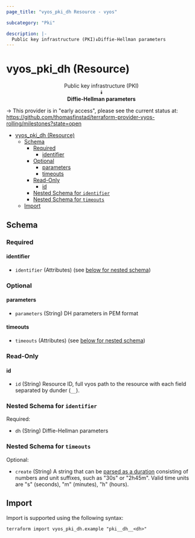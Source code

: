 ```yaml
---
page_title: "vyos_pki_dh Resource - vyos"

subcategory: "Pki"

description: |-
  Public key infrastructure (PKI)⯯Diffie-Hellman parameters
---
```


# vyos_pki_dh (Resource)
<center>


Public key infrastructure (PKI)  
⯯  
**Diffie-Hellman parameters**


</center>

-> This provider is in "early access", please see the current status at: https://github.com/thomasfinstad/terraform-provider-vyos-rolling/milestones?state=open

<!--TOC-->

- [vyos_pki_dh (Resource)](#vyos_pki_dh-resource)
  - [Schema](#schema)
    - [Required](#required)
      - [identifier](#identifier)
    - [Optional](#optional)
      - [parameters](#parameters)
      - [timeouts](#timeouts)
    - [Read-Only](#read-only)
      - [id](#id)
    - [Nested Schema for `identifier`](#nested-schema-for-identifier)
    - [Nested Schema for `timeouts`](#nested-schema-for-timeouts)
  - [Import](#import)

<!--TOC-->

<!-- schema generated by tfplugindocs -->
## Schema

### Required

#### identifier
- `identifier` (Attributes) (see [below for nested schema](#nestedatt--identifier))

### Optional

#### parameters
- `parameters` (String) DH parameters in PEM format
#### timeouts
- `timeouts` (Attributes) (see [below for nested schema](#nestedatt--timeouts))

### Read-Only

#### id
- `id` (String) Resource ID, full vyos path to the resource with each field separated by dunder (`__`).

<a id="nestedatt--identifier"></a>
### Nested Schema for `identifier`

Required:

- `dh` (String) Diffie-Hellman parameters


<a id="nestedatt--timeouts"></a>
### Nested Schema for `timeouts`

Optional:

- `create` (String) A string that can be [parsed as a duration](https://pkg.go.dev/time#ParseDuration) consisting of numbers and unit suffixes, such as &#34;30s&#34; or &#34;2h45m&#34;. Valid time units are &#34;s&#34; (seconds), &#34;m&#34; (minutes), &#34;h&#34; (hours).

## Import

Import is supported using the following syntax:

```shell
terraform import vyos_pki_dh.example "pki__dh__<dh>"
```
